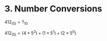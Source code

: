 # 3. Number Conversions

$412_{(5)} = ?_{10}$

$412_{(5)} = (4\times5^{2})+(1\times5^{1})+(2\times5^{0})$
